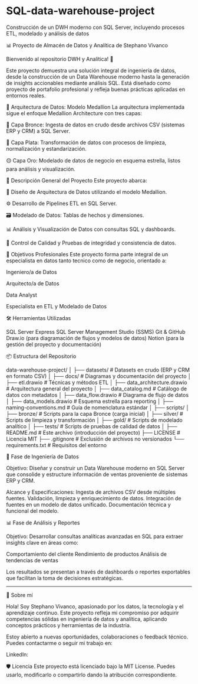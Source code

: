 # SQL-data-warehouse-project
Construcción de un DWH moderno con SQL Server, incluyendo procesos ETL, modelado y análisis de datos

📊 Proyecto de Almacén de Datos y Analítica de Stephano Vivanco

Bienvenido al repositorio DWH y Analítica! 🚀

Este proyecto demuestra una solución integral de ingeniería de datos, desde la construcción de un Data Warehouse moderno hasta la generación de insights accionables mediante análisis SQL. 
Está diseñado como proyecto de portafolio profesional y refleja buenas prácticas aplicadas en entornos reales.

🧱 Arquitectura de Datos: Modelo Medallion
La arquitectura implementada sigue el enfoque Medallion Architecture con tres capas:

🔸 Capa Bronce: Ingesta de datos en crudo desde archivos CSV (sistemas ERP y CRM) a SQL Server.

🔹 Capa Plata: Transformación de datos con procesos de limpieza, normalización y estandarización.

🟡 Capa Oro: Modelado de datos de negocio en esquema estrella, listos para análisis y visualización.

🧾 Descripción General del Proyecto
Este proyecto abarca:

📐 Diseño de Arquitectura de Datos utilizando el modelo Medallion.

⚙️ Desarrollo de Pipelines ETL en SQL Server.

🗃️ Modelado de Datos: Tablas de hechos y dimensiones.

📊 Análisis y Visualización de Datos con consultas SQL y dashboards.

🧪 Control de Calidad y Pruebas de integridad y consistencia de datos.

💼 Objetivos Profesionales
Este proyecto forma parte integral de un especialista en datos tanto tecnico como de negocio, orientado a:

Ingeniero/a de Datos

Arquitecto/a de Datos

Data Analyst

Especialista en ETL y Modelado de Datos

🛠️ Herramientas Utilizadas

SQL Server Express
SQL Server Management Studio (SSMS)
Git & GitHub
Draw.io (para diagramación de flujos y modelos de datos)
Notion (para la gestión del proyecto y documentación)

📦 Estructura del Repositorio

data-warehouse-project/
│
├── datasets/                           # Datasets en crudo (ERP y CRM en formato CSV)
│
├── docs/                               # Diagramas y documentación del proyecto
│   ├── etl.drawio                      # Técnicas y métodos ETL
│   ├── data_architecture.drawio        # Arquitectura general del proyecto
│   ├── data_catalog.md                 # Catálogo de datos con metadatos
│   ├── data_flow.drawio                # Diagrama de flujo de datos
│   ├── data_models.drawio              # Esquema estrella para reporting
│   ├── naming-conventions.md           # Guía de nomenclatura estándar
│
├── scripts/
│   ├── bronze/                         # Scripts para la capa Bronce (carga inicial)
│   ├── silver/                         # Scripts de limpieza y transformación
│   ├── gold/                           # Scripts de modelado analítico
│
├── tests/                              # Scripts de pruebas de calidad de datos
│
├── README.md                           # Este archivo (introducción del proyecto)
├── LICENSE                             # Licencia MIT
├── .gitignore                          # Exclusión de archivos no versionados
└── requirements.txt                    # Requisitos del entorno

🚧 Fase de Ingeniería de Datos

Objetivo: Diseñar y construir un Data Warehouse moderno en SQL Server que consolide y estructure información de ventas proveniente de sistemas ERP y CRM.

Alcance y Especificaciones: 
Ingesta de archivos CSV desde múltiples fuentes.
Validación, limpieza y enriquecimiento de datos.
Integración de fuentes en un modelo de datos unificado.
Documentación técnica y funcional del modelo.

📊 Fase de Análisis y Reportes

Objetivo: Desarrollar consultas analíticas avanzadas en SQL para extraer insights clave en áreas como:

Comportamiento del cliente
Rendimiento de productos
Análisis de tendencias de ventas

Los resultados se presentan a través de dashboards o reportes exportables que facilitan la toma de decisiones estratégicas.

-----------------------------------------------------------------------------------------------------------------------------------------------
📌 Sobre mí

Hola! Soy Stephano Vivanco, apasionado por los datos, la tecnología y el aprendizaje continuo. Este proyecto refleja mi compromiso por adquirir competencias sólidas en ingeniería de datos y analítica, aplicando conceptos prácticos y herramientas de la industria.

Estoy abierto a nuevas oportunidades, colaboraciones o feedback técnico. Puedes contactarme o seguir mi trabajo en:

LinkedIn:

🛡️ Licencia
Este proyecto está licenciado bajo la MIT License. Puedes usarlo, modificarlo o compartirlo dando la atribución correspondiente.


